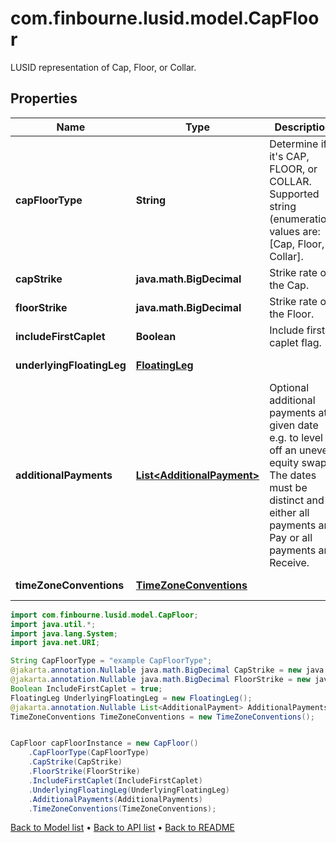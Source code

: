 # com.finbourne.lusid.model.CapFloor
LUSID representation of Cap, Floor, or Collar.

## Properties

Name | Type | Description | Notes
------------ | ------------- | ------------- | -------------
**capFloorType** | **String** | Determine if it&#39;s CAP, FLOOR, or COLLAR.    Supported string (enumeration) values are: [Cap, Floor, Collar]. | [default to String]
**capStrike** | **java.math.BigDecimal** | Strike rate of the Cap. | [optional] [default to java.math.BigDecimal]
**floorStrike** | **java.math.BigDecimal** | Strike rate of the Floor. | [optional] [default to java.math.BigDecimal]
**includeFirstCaplet** | **Boolean** | Include first caplet flag. | [default to Boolean]
**underlyingFloatingLeg** | [**FloatingLeg**](FloatingLeg.md) |  | [default to FloatingLeg]
**additionalPayments** | [**List&lt;AdditionalPayment&gt;**](AdditionalPayment.md) | Optional additional payments at a given date e.g. to level off an uneven equity swap.  The dates must be distinct and either all payments are Pay or all payments are Receive. | [optional] [default to List<AdditionalPayment>]
**timeZoneConventions** | [**TimeZoneConventions**](TimeZoneConventions.md) |  | [optional] [default to TimeZoneConventions]

```java
import com.finbourne.lusid.model.CapFloor;
import java.util.*;
import java.lang.System;
import java.net.URI;

String CapFloorType = "example CapFloorType";
@jakarta.annotation.Nullable java.math.BigDecimal CapStrike = new java.math.BigDecimal("100.00");
@jakarta.annotation.Nullable java.math.BigDecimal FloorStrike = new java.math.BigDecimal("100.00");
Boolean IncludeFirstCaplet = true;
FloatingLeg UnderlyingFloatingLeg = new FloatingLeg();
@jakarta.annotation.Nullable List<AdditionalPayment> AdditionalPayments = new List<AdditionalPayment>();
TimeZoneConventions TimeZoneConventions = new TimeZoneConventions();


CapFloor capFloorInstance = new CapFloor()
    .CapFloorType(CapFloorType)
    .CapStrike(CapStrike)
    .FloorStrike(FloorStrike)
    .IncludeFirstCaplet(IncludeFirstCaplet)
    .UnderlyingFloatingLeg(UnderlyingFloatingLeg)
    .AdditionalPayments(AdditionalPayments)
    .TimeZoneConventions(TimeZoneConventions);
```


[Back to Model list](../README.md#documentation-for-models) &#8226; [Back to API list](../README.md#documentation-for-api-endpoints) &#8226; [Back to README](../README.md)
